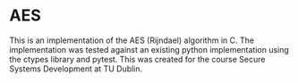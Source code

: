 # AES

This is an implementation of the AES (Rijndael) algorithm in C.
The implementation was tested against an existing python implementation using the ctypes library and pytest.
This was created for the course Secure Systems Development at TU Dublin.
